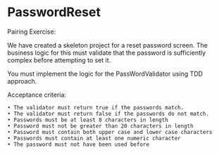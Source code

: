 # PasswordReset

Pairing Exercise:

We have created a skeleton project for a reset password screen.
The business logic for this must validate that the password is sufficiently complex before attempting to set it.

You must implement the logic for the PassWordValidator using TDD approach.

Acceptance criteria:

	• The validator must return true if the passwords match.
	• The validator must return false if the passwords do not match.
	• Passwords must be at least 8 characters in length
	• Password must not be greater than 20 characters in length
	• Password must contain both upper case and lower case characters
	• Passwords must contain at least one numeric character
	• The password must not have been used before
